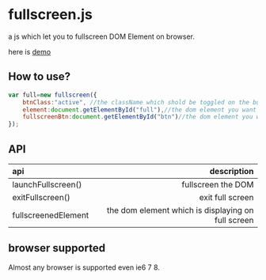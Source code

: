 # fullscreen.js
a js which let you to fullscreen DOM Element on browser.

here is [demo](http://luoyeshu.com/demo/fullscreen/)

##  How to use?
```javascript
var full=new fullscreen({
	btnClass:"active", //the className which shold be toggled on the button after you click to fullscreen some DOM or not;
	element:document.getElementById("full"),//the dom element you want to view on fullscreen
	fullscreenBtn:document.getElementById("btn")//the dom element you will click to do this
});
```

## API
| api                 |    description                   |
| :------------------ | --------------------------------:|
| launchFullscreen()  |           fullscreen the DOM     |
| exitFullscreen()    |           exit full screen       |
| fullscreenedElement |           the dom element which is displaying on full screen |

## browser supported
Almost any browser is supported even ie6 7 8.
